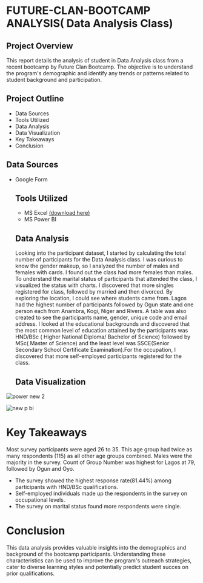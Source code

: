 # FUTURE-CLAN-BOOTCAMP ANALYSIS( Data Analysis Class) 

## Project Overview
This report details the analysis of student in Data Analysis class from a recent bootcamp by Future Clan Bootcamp. The objective is to understand the program's demographic and identify any trends or patterns related to student background and participation.

## Project Outline
- Data Sources
- Tools Utilized
- Data Analysis
- Data Visualization
- Key Takeaways
- Conclusion

## Data Sources
- Google Form

  ## Tools Utilized
  - MS Excel [(download here)](https://docs.google.com/spreadsheets/d/1slHSvA-UtOkseFsfuJJZiOL222vusWt6xEbFOXYxElQ/edit#gid=1248562073)
  - MS Power BI

  ## Data Analysis
  Looking into the participant dataset, I started by calculating the total number of participants for the Data Analysis class. I was curious to know the gender makeup, so I analyzed the number of males and females with cards. I found out the class had more females than males. To understand the marital status of participants that attended the class, I visualized the status with charts. I discovered that more singles registered for class, followed by married and then divorced. By exploring the location, I could see where students came from. Lagos had the highest number of participants followed by Ogun state and one person each from Anambra, Kogi, Niger and Rivers. A table was also created to see the participants name, gender, unique code and email address. I looked at the educational backgrounds and discovered that the most common level of education attained by the participants was HND/BSc ( Higher National Diploma/ Bachelor of Science) followed by MSc( Master of Science) and the least level was SSCE(Senior Secondary School Certificate Examination).For the occupation, I discovered that more self-employed participants registered for the class.

  ## Data Visualization
  
![power new 2](https://github.com/maryemuze/FUTURE-CLAN-BOOTCAMP/assets/169688768/1055f7e6-10fa-4696-909c-7de6a7525dd3)

![new p bi](https://github.com/maryemuze/FUTURE-CLAN-BOOTCAMP/assets/169688768/c0e35040-f893-4019-b26c-31e09f1831b9)

# Key Takeaways
Most survey participants were aged 26 to 35. This age group had twice as many respondents (115) as all other age groups combined. Males were the majority in the survey. ﻿Count of Group Number was highest for Lagos at 79, followed by Ogun and Oyo.
- The survey showed the highest response rate(81.44%) among participants with HND/BSc qualifications.
- Self-employed individuals made up the respondents in the survey on occupational levels.
- The survey on marital status found more respondents were single.

# Conclusion
This data analysis provides valuable insights into the demographics and background of the bootcamp participants. Understanding these characteristics can be used to improve the program's outreach strategies, cater to diverse learning styles and potentially predict student succes  on prior qualifications.



